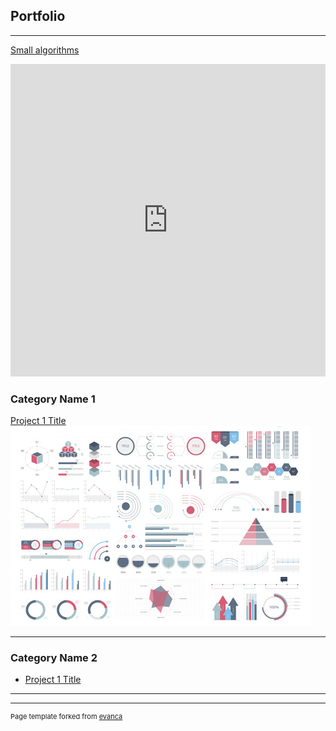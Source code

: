 ## Portfolio

---
[Small algorithms](./algorithms)

<iframe frameborder="0" width="100%" height="500px" src="https://repl.it/repls/KnowingSlateblueCompilerbug?lite=true"></iframe>

### Category Name 1 

[Project 1 Title](/sample_page)
<img src="images/dummy_thumbnail.jpg?raw=true"/>


---

### Category Name 2

- [Project 1 Title](http://example.com/)


---




---
<p style="font-size:11px">Page template forked from <a href="https://github.com/evanca/quick-portfolio">evanca</a></p>
<!-- Remove above link if you don't want to attibute -->
